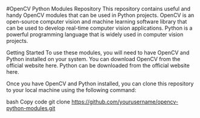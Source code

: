 #OpenCV Python Modules Repository
This repository contains useful and handy OpenCV modules that can be used in Python projects. OpenCV is an open-source computer vision and machine learning software library that can be used to develop real-time computer vision applications. Python is a powerful programming language that is widely used in computer vision projects.

Getting Started
To use these modules, you will need to have OpenCV and Python installed on your system. You can download OpenCV from the official website here. Python can be downloaded from the official website here.

Once you have OpenCV and Python installed, you can clone this repository to your local machine using the following command:

bash
Copy code
git clone https://github.com/yourusername/opencv-python-modules.git

